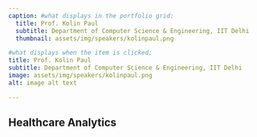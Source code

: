 ```yaml
---
caption: #what displays in the portfolio grid:
  title: Prof. Kolin Paul
  subtitle: Department of Computer Science & Engineering, IIT Delhi
  thumbnail: assets/img/speakers/kolinpaul.png

#what displays when the item is clicked:
title: Prof. Kolin Paul
subtitle: Department of Computer Science & Engineering, IIT Delhi
image: assets/img/speakers/kolinpaul.png
alt: image alt text

---
```


## Healthcare Analytics
